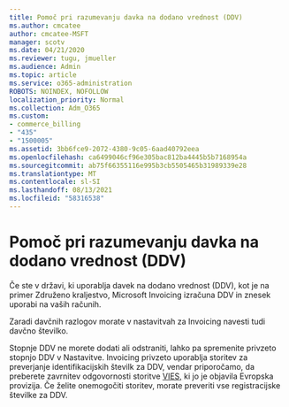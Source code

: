 ```yaml
---
title: Pomoč pri razumevanju davka na dodano vrednost (DDV)
ms.author: cmcatee
author: cmcatee-MSFT
manager: scotv
ms.date: 04/21/2020
ms.reviewer: tugu, jmueller
ms.audience: Admin
ms.topic: article
ms.service: o365-administration
ROBOTS: NOINDEX, NOFOLLOW
localization_priority: Normal
ms.collection: Adm_O365
ms.custom:
- commerce_billing
- "435"
- "1500005"
ms.assetid: 3bb6fce9-2072-4380-9c05-6aad40792eea
ms.openlocfilehash: ca6499046cf96e305bac812ba4445b5b7168954a
ms.sourcegitcommit: ab75f66355116e995b3cb5505465b31989339e28
ms.translationtype: MT
ms.contentlocale: sl-SI
ms.lasthandoff: 08/13/2021
ms.locfileid: "58316538"
---
```

# <a name="help-understanding-value-added-tax-vat"></a>Pomoč pri razumevanju davka na dodano vrednost (DDV)

Če ste v državi, ki uporablja davek na dodano vrednost (DDV), kot je na primer Združeno kraljestvo, Microsoft Invoicing izračuna DDV in znesek uporabi na vaših računih.
  
Zaradi davčnih razlogov morate v nastavitvah za Invoicing navesti tudi davčno številko.
  
Stopnje DDV ne morete dodati ali odstraniti, lahko pa spremenite privzeto stopnjo DDV v Nastavitve. Invoicing privzeto uporablja storitev za preverjanje identifikacijskih številk za DDV, vendar priporočamo, da preberete zavrnitev odgovornosti storitve [VIES,](https://go.microsoft.com/fwlink/?LinkID=841741) ki jo je objavila Evropska provizija. Če želite onemogočiti storitev, morate preveriti vse registracijske številke za DDV.